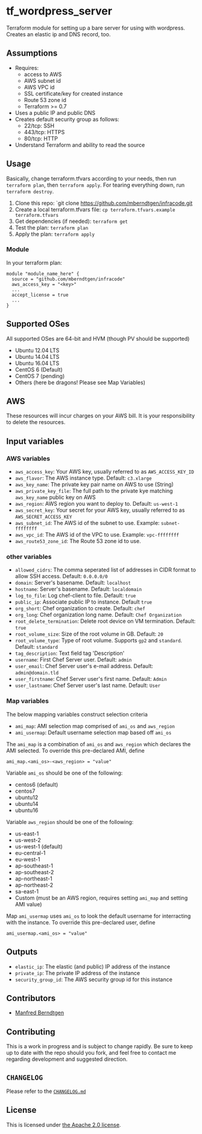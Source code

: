 # tf_wordpress_server
Terraform module for setting up a bare server for using with wordpress. Creates an elastic ip and DNS record, too.

## Assumptions

* Requires:
  * access to AWS 
  * AWS subnet id
  * AWS VPC id
  * SSL certificate/key for created instance
  * Route 53 zone id
  * Terraform >= 0.7
* Uses a public IP and public DNS
* Creates default security group as follows:
  * 22/tcp: SSH
  * 443/tcp: HTTPS
  * 80/tcp: HTTP
* Understand Terraform and ability to read the source

## Usage

Basically, change terraform.tfvars according to your needs, then run `terraform plan`, then `terraform apply`. For tearing everything down, run `terraform destroy`.

1. Clone this repo: `git clone https://github.com/mberndtgen/infracode.git
2. Create a local terraform.tfvars file: `cp terraform.tfvars.example terraform.tfvars`
3. Get dependencies (if needed): `terraform get`
4. Test the plan: `terraform plan`
5. Apply the plan: `terraform apply`

### Module

In your terraform plan:
```
module "module_name_here" {
  source = "github.com/mberndtgen/infracode"
  aws_access_key = "<key>"
  ...
  accept_license = true
  ...
}
```

## Supported OSes
All supported OSes are 64-bit and HVM (though PV should be supported)

* Ubuntu 12.04 LTS
* Ubuntu 14.04 LTS
* Ubuntu 16.04 LTS 
* CentOS 6 (Default)
* CentOS 7 (pending)
* Others (here be dragons! Please see Map Variables)

## AWS

These resources will incur charges on your AWS bill. It is your responsibility to delete the resources.

## Input variables

### AWS variables

* `aws_access_key`: Your AWS key, usually referred to as `AWS_ACCESS_KEY_ID`
* `aws_flavor`: The AWS instance type. Default: `c3.xlarge`
* `aws_key_name`: The private key pair name on AWS to use (String)
* `aws_private_key_file`: The full path to the private kye matching `aws_key_name` public key on AWS
* `aws_region`: AWS region you want to deploy to. Default: `us-west-1`
* `aws_secret_key`: Your secret for your AWS key, usually referred to as `AWS_SECRET_ACCESS_KEY`
* `aws_subnet_id`: The AWS id of the subnet to use. Example: `subnet-ffffffff`
* `aws_vpc_id`: The AWS id of the VPC to use. Example: `vpc-ffffffff`
* `aws_route53_zone_id`: The Route 53 zone id to use.

### other variables

* `allowed_cidrs`: The comma seperated list of addresses in CIDR format to allow SSH access. Default: `0.0.0.0/0`
* `domain`: Server's basename. Default: `localhost`
* `hostname`: Server's basename. Default: `localdomain`
* `log_to_file`: Log chef-client to file. Default: `true`
* `public_ip`: Associate public IP to instance. Default `true`
* `org_short`: Chef organization to create. Default: `chef`
* `org_long`: Chef organization long name. Default: `Chef Organization`
* `root_delete_termination`: Delete root device on VM termination. Default: `true`
* `root_volume_size`: Size of the root volume in GB. Default: `20`
* `root_volume_type`: Type of root volume. Supports `gp2` and `standard`. Default: `standard`
* `tag_description`: Text field tag 'Description'
* `username`: First Chef Server user. Default: `admin`
* `user_email`: Chef Server user's e-mail address. Default: `admin@domain.tld`
* `user_firstname`: Chef Server user's first name. Default: `Admin`
* `user_lastname`: Chef Server user's last name. Default: `User`

### Map variables

The below mapping variables construct selection criteria

* `ami_map`: AMI selection map comprised of `ami_os` and `aws_region`
* `ami_usermap`: Default username selection map based off `ami_os`

The `ami_map` is a combination of `ami_os` and `aws_region` which declares the AMI selected. To override this pre-declared AMI, define

```
ami_map.<ami_os>-<aws_region> = "value"
```

Variable `ami_os` should be one of the following:

* centos6 (default)
* centos7
* ubuntu12
* ubuntu14
* ubuntu16

Variable `aws_region` should be one of the following:

* us-east-1
* us-west-2
* us-west-1 (default)
* eu-central-1
* eu-west-1
* ap-southeast-1
* ap-southeast-2
* ap-northeast-1
* ap-northeast-2
* sa-east-1
* Custom (must be an AWS region, requires setting `ami_map` and setting AMI value)

Map `ami_usermap` uses `ami_os` to look the default username for interracting with the instance. To override this pre-declared user, define

```
ami_usermap.<ami_os> = "value"
```

## Outputs

* `elastic_ip`: The elastic (and public) IP address of the instance
* `private_ip`: The private IP address of the instance
* `security_group_id`: The AWS security group id for this instance

## Contributors

* [Manfred Berndtgen](https://github.com/mberndtgen)

## Contributing

This is a work in progress and is subject to change rapidly. Be sure to keep up to date with the repo should you fork, and feel free to contact me regarding development and suggested direction. 

## `CHANGELOG`

Please refer to the [`CHANGELOG.md`](CHANGELOG.md)

## License

This is licensed under [the Apache 2.0 license](https://www.apache.org/licenses/LICENSE-2.0).

